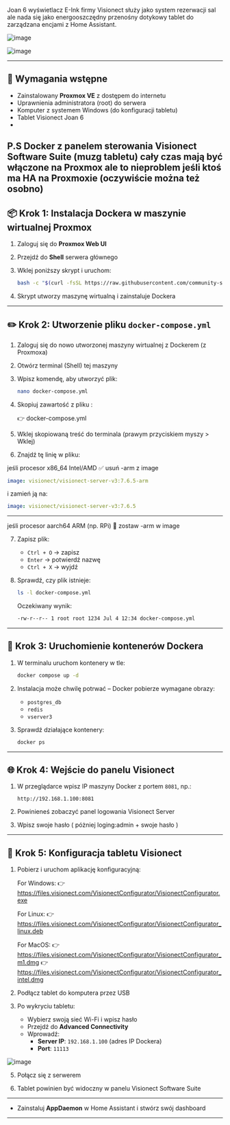 Joan 6 wyświetlacz E-Ink firmy Visionect służy jako system rezerwacji sal ale nada się jako energooszczędny przenośny dotykowy tablet do zarządzana encjami z Home Assistant.


![image](https://github.com/user-attachments/assets/054cda40-bb31-4192-9b8d-c88860b5e144)

![image](https://github.com/user-attachments/assets/440e108e-4ffa-497a-893c-9be2b7d67f02)


---

## 🧰 Wymagania wstępne

- Zainstalowany **Proxmox VE** z dostępem do internetu
- Uprawnienia administratora (root) do serwera
- Komputer z systemem Windows (do konfiguracji tabletu)
- Tablet Visionect Joan 6
- 
P.S Docker z panelem sterowania Visionect Software Suite (muzg tabletu) cały czas mają być włączone na Proxmox ale to nieproblem jeśli ktoś ma HA na Proxmoxie (oczywiście można też osobno)
---

## 📦 Krok 1: Instalacja Dockera w maszynie wirtualnej Proxmox

1. Zaloguj się do **Proxmox Web UI**
2. Przejdź do **Shell** serwera głównego 
3. Wklej poniższy skrypt i uruchom:

   ```bash
   bash -c "$(curl -fsSL https://raw.githubusercontent.com/community-scripts/ProxmoxVE/main/vm/docker-vm.sh)"
   ```

4. Skrypt utworzy maszynę wirtualną i zainstaluje Dockera

---

## ✏️ Krok 2: Utworzenie pliku `docker-compose.yml`

1. Zaloguj się do nowo utworzonej maszyny wirtualnej z Dockerem (z Proxmoxa)

2. Otwórz terminal (Shell) tej maszyny

3. Wpisz komendę, aby utworzyć plik:

   ```bash
   nano docker-compose.yml
   ```

4. Skopiuj zawartość z pliku :  

    👉 docker-compose.yml

6. Wklej skopiowaną treść do terminala (prawym przyciskiem myszy > Wklej)

7. Znajdź tę linię w pliku:

jeśli procesor x86_64	Intel/AMD	✅ usuń -arm z image
   ```yaml
   image: visionect/visionect-server-v3:7.6.5-arm
   ```

   i zamień ją na:

   ```yaml
   image: visionect/visionect-server-v3:7.6.5
   ```
________________________________________________

jeśli procesor aarch64	ARM (np. RPi)	🔁 zostaw -arm w image

7. Zapisz plik:

   - `Ctrl + O` → zapisz  
   - `Enter` → potwierdź nazwę  
   - `Ctrl + X` → wyjdź

8. Sprawdź, czy plik istnieje:

   ```bash
   ls -l docker-compose.yml
   ```

   Oczekiwany wynik:

   ```bash
   -rw-r--r-- 1 root root 1234 Jul 4 12:34 docker-compose.yml
   ```

---

## 🚀 Krok 3: Uruchomienie kontenerów Dockera

1. W terminalu uruchom kontenery w tle:

   ```bash
   docker compose up -d
   ```

2. Instalacja może chwilę potrwać – Docker pobierze wymagane obrazy:
   - `postgres_db`
   - `redis`
   - `vserver3`

3. Sprawdź działające kontenery:

   ```bash
   docker ps
   ```

---

## 🌐 Krok 4: Wejście do panelu Visionect

1. W przeglądarce wpisz IP maszyny Docker z portem `8081`, np.:

   ```
   http://192.168.1.100:8081
   ```

2. Powinieneś zobaczyć panel logowania Visionect Server

3. Wpisz swoje hasło ( póżniej loging:admin + swoje hasło )

---

## 📲 Krok 5: Konfiguracja tabletu Visionect

1. Pobierz i uruchom aplikację konfiguracyjną:

   For Windows: 👉 https://files.visionect.com/VisionectConfigurator/VisionectConfigurator.exe 

   For Linux: 👉 https://files.visionect.com/VisionectConfigurator/VisionectConfigurator_linux.deb

   For MacOS: 👉 https://files.visionect.com/VisionectConfigurator/VisionectConfigurator_m1.dmg
   👉 https://files.visionect.com/VisionectConfigurator/VisionectConfigurator_intel.dmg

3. Podłącz tablet do komputera przez USB

4. Po wykryciu tabletu:
   - Wybierz swoją sieć Wi-Fi i wpisz hasło
   - Przejdź do **Advanced Connectivity**
   - Wprowadź:
     - **Server IP**: `192.168.1.100` (adres IP Dockera)
     - **Port**: `11113`

![image](https://github.com/user-attachments/assets/de30fd1e-9bd3-4f98-ab00-9a3b534f7332)


5. Połącz się z serwerem

6. Tablet powinien być widoczny w panelu Visionect Software Suite

---




- Zainstaluj **AppDaemon** w Home Assistant i stwórz swój dashboard

---

